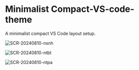 # Minimalist Compact-VS-code-theme
A minimalist compact VS Code layout setup.

![SCR-20240810-nsnh](https://github.com/user-attachments/assets/ab5945e0-8c58-4ed5-a197-c7d6e4ee1405)

![SCR-20240810-ntbt](https://github.com/user-attachments/assets/9a0c90e6-6195-4d6d-9379-d24aa3b0b8db)

![SCR-20240810-ntpa](https://github.com/user-attachments/assets/9c9b28d3-03e0-4ae8-91c5-9b50ed113f8c)
